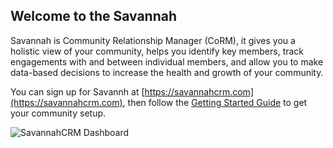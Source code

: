 ## Welcome to the Savannah

Savannah is Community Relationship Manager (CoRM), it gives you a holistic view of your community, helps you identify key members, track engagements with and between individual members, and allow you to make data-based decisions to increase the health and growth of your community.

You can sign up for Savannh at [https://savannahcrm.com](https://savannahcrm.com), then follow the [Getting Started Guide](./getting-started/) to get your community setup.

![SavannahCRM Dashboard](./Dashboard.png)
